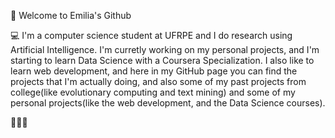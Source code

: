 :pushpin:  Welcome to Emilia's Github

:computer: I'm a computer science student at UFRPE and I do research using Artificial Intelligence. I'm curretly working on my personal projects, and I'm 
starting to learn Data Science with a Coursera Specialization. I also like to learn web development, and here in my GitHub page you can find
the projects that I'm actually doing, and also some of my past projects from college(like evolutionary computing and text mining) and some
of my personal projects(like the web development, and the Data Science courses).

:purple_heart::purple_heart::purple_heart:
<!--
**11emilia11/11emilia11** is a ✨ _special_ ✨ repository because its `README.md` (this file) appears on your GitHub profile.

Here are some ideas to get you started:

- 🔭 I’m currently working on ...
- 🌱 I’m currently learning ...
- 👯 I’m looking to collaborate on ...
- 🤔 I’m looking for help with ...
- 💬 Ask me about ...
- 📫 How to reach me: ...
- 😄 Pronouns: ...
- ⚡ Fun fact: ...
-->
